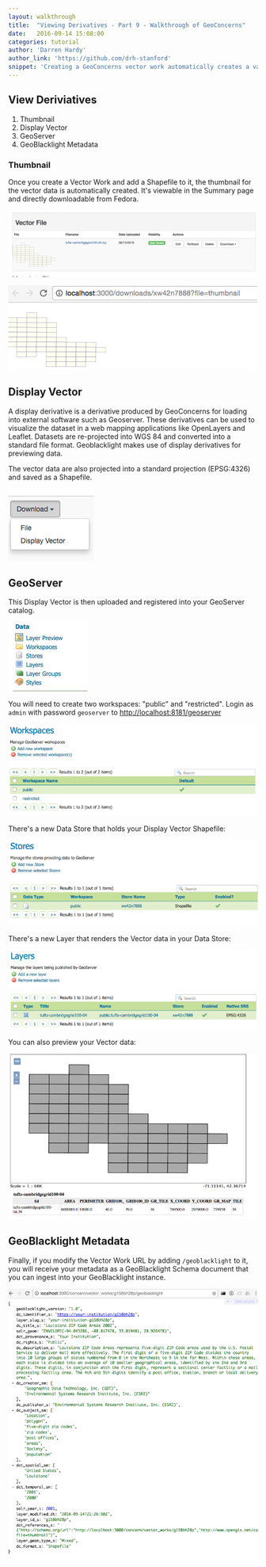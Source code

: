 ```yaml
---
layout: walkthrough
title:  "Viewing Derivatives - Part 9 - Walkthrough of GeoConcerns"
date:   2016-09-14 15:08:00
categories: tutorial
author: 'Darren Hardy'
author_link: 'https://github.com/drh-stanford'
snippet: 'Creating a GeoConcerns vector work automatically creates a variety of deriviative files. Created as part of a tutorial series given as Walkthrough of GeoConcerns'
---
```


## View Deriviatives
  1. Thumbnail
  1. Display Vector
  1. GeoServer
  1. GeoBlacklight Metadata


### Thumbnail

Once you create a Vector Work and add a Shapefile to it, the thumbnail for the vector data is automatically created. It's viewable in the Summary page and directly downloadable from Fedora.

![Summary with thumbnail](/images/VectorFileSet_Summary.png)

![Direct access to thumbnail](/images/VectorFileSet_Thumbnail.png)


## Display Vector

A display derivative is a derivative produced by GeoConcerns for loading into external software such as Geoserver. These derivatives can be used to visualize the dataset in a web mapping applications like OpenLayers and Leaflet. Datasets are re-projected into WGS 84 and converted into a standard file format. Geoblacklight makes use of display derivatives for previewing data.

The vector data are also projected into a standard projection (EPSG:4326) and saved as a Shapefile.

![Direct download to Display Vector](/images/VectorFileSet_DisplayVector.png)

## GeoServer

This Display Vector is then uploaded and registered into your GeoServer catalog.

![GeoServer Workspaces](/images/GeoServer_DataMenu.png)

You will need to create two workspaces: "public" and "restricted". Login as `admin` with password `geoserver` to [http://localhost:8181/geoserver](http://localhost:8181/geoserver)

![GeoServer Workspaces](/images/GeoServer_Workspaces.png)

There's a new Data Store that holds your Display Vector Shapefile:

![GeoServer Workspaces](/images/GeoServer_DataStores.png)

There's a new Layer that renders the Vector data in your Data Store:

![GeoServer Workspaces](/images/GeoServer_Layers.png)

You can also preview your Vector data:

![GeoServer Workspaces](/images/GeoServer_VectorView.png)

## GeoBlacklight Metadata

Finally, if you modify the Vector Work URL by adding `/geoblacklight` to it, you will
receive your metadata as a GeoBlacklight Schema document that you can ingest into your GeoBlacklight instance.

![GeoBlacklight Export](/images/VectorWork_GeoBlacklight.png)
